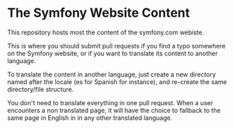 The Symfony Website Content
===========================

This repository hosts most the content of the symfony.com webiste.

This is where you should submit pull requests if you find a typo somewhere on the Symfony website, or if you want
to translate its content to another language.

To translate the content in another language, just create a new directory named after the locale (es for Spanish for instance), and re-create the same directory/file structure.

You don't need to translate everything in one pull request. When a user encounters a non translated page, it will have the choice to fallback to the same page in English in in any other translated language.
